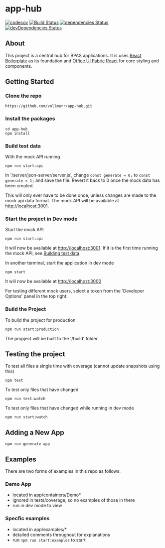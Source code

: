 # app-hub

[![codecov](https://codecov.io/gh/vollmerr/app-hub/branch/master/graph/badge.svg)](https://codecov.io/gh/vollmerr/app-hub)
[![Build Status](https://travis-ci.org/vollmerr/app-hub.svg?branch=master)](https://travis-ci.org/vollmerr/app-hub)
[![dependencies Status](https://david-dm.org/vollmerr/app-hub/status.svg)](https://david-dm.org/vollmerr/app-hub)
[![devDependencies Status](https://david-dm.org/vollmerr/app-hub/dev-status.svg)](https://david-dm.org/vollmerr/app-hub?type=dev)


## About
This project is a central hub for BPAS applications. It is uses [React Boilerplate](https://github.com/react-boilerplate/react-boilerplate) as its foundation and [Office UI Fabric React](https://github.com/OfficeDev/office-ui-fabric-react) for core styling and components. 


## Getting Started
### Clone the repo
```
https://github.com/vollmerr/app-hub.git
```

### Install the packages
```
cd app-hub
npm install
```

### Build test data
With the mock API running
```
npm run start:api
```
In '/server/json-server/server.js', change `const generate = 0;` to `const generate = 1;` and save the file.
Revert it back to 0 once the mock data has been created.

This will only ever have to be done once, unless changes are made to the mock api data format.
The mock API will be available at [http://localhost:3001](http://localhost:3001).

### Start the project in Dev mode
Start the mock API
```
npm run start:api
```
It will now be available at [http://localhost:3001](http://localhost:3001).
If it is the first time running the mock API, see [Building test data](#building-test-data).

In another terminal, start the application in dev mode
```
npm start
```
It will now be available at [http://localhost:3000](http://localhost:3000)

For testing different mock users, select a token from the 'Developer Options' panel in the top right.

### Build the Project
To build the project for production
```
npm run start:production
```
The propject will be built to the '/build' folder.


## Testing the project
To test all files a single time with coverage (cannot update snapshots using this)
```
npm test
```
To test only files that have changed
```
npm run test:watch
```
To test only files that have changed while running in dev mode
```
npm run start:watch
```


## Adding a New App
```
npm run generate app
```


## Examples
There are two forms of examples in this repo as follows:
### Demo App
- located in app/containers/Demo*
- ignored in tests/coverage, so no examples of those in there
- run in dev mode to view

### Specfic examples
- located in app/examples/*
- detailed comments throughout for explanations
- run `npm run start:examples` to start
